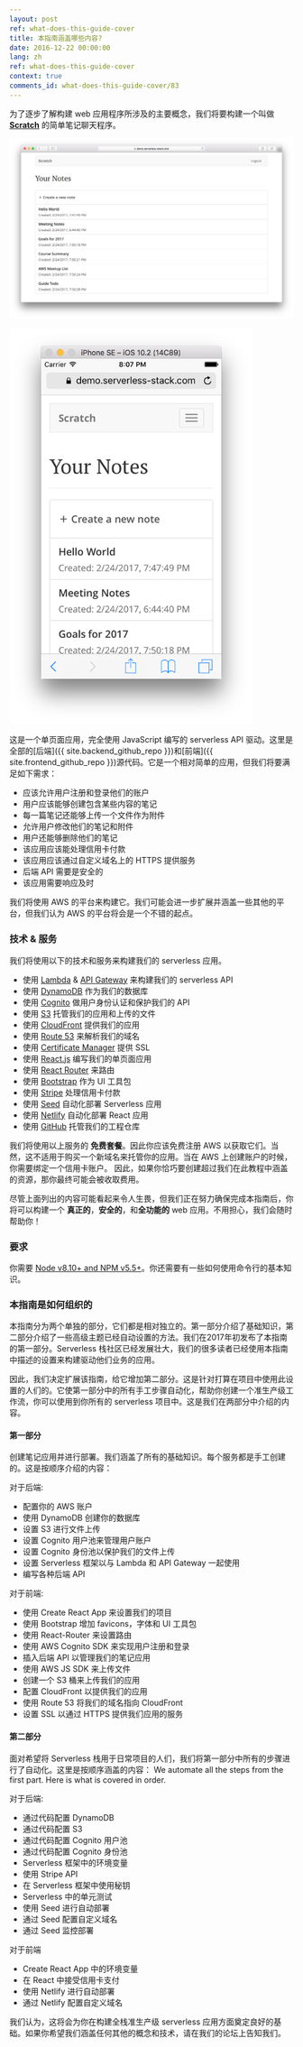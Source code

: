 ```yaml
---
layout: post
ref: what-does-this-guide-cover
title: 本指南涵盖哪些内容?
date: 2016-12-22 00:00:00
lang: zh
ref: what-does-this-guide-cover
context: true
comments_id: what-does-this-guide-cover/83
---
```


为了逐步了解构建 web 应用程序所涉及的主要概念，我们将要构建一个叫做 [**Scratch**](https://demo2.serverless-stack.com) 的简单笔记聊天程序。

![Completed app desktop screenshot](/assets/completed-app-desktop.png)

<img alt="Completed app mobile screenshot" src="/assets/completed-app-mobile.png" width="432" />

这是一个单页面应用，完全使用 JavaScript 编写的 serverless API 驱动。这里是全部的[后端]({{ site.backend_github_repo }})和[前端]({{ site.frontend_github_repo }})源代码。它是一个相对简单的应用，但我们将要满足如下需求：

- 应该允许用户注册和登录他们的账户
- 用户应该能够创建包含某些内容的笔记
- 每一篇笔记还能够上传一个文件作为附件
- 允许用户修改他们的笔记和附件
- 用户还能够删除他们的笔记
- 该应用应该能处理信用卡付款
- 该应用应该通过自定义域名上的 HTTPS 提供服务
- 后端 API 需要是安全的
- 该应用需要响应及时

我们将使用 AWS 的平台来构建它。我们可能会进一步扩展并涵盖一些其他的平台，但我们认为 AWS 的平台将会是一个不错的起点。

### 技术 & 服务

我们将使用以下的技术和服务来构建我们的 serverless 应用。

- 使用 [Lambda][Lambda] & [API Gateway][APIG] 来构建我们的 serverless API
- 使用 [DynamoDB][DynamoDB] 作为我们的数据库
- 使用 [Cognito][Cognito] 做用户身份认证和保护我们的 API
- 使用 [S3][S3] 托管我们的应用和上传的文件
- 使用 [CloudFront][CF] 提供我们的应用
- 使用 [Route 53][R53] 来解析我们的域名
- 使用 [Certificate Manager][CM] 提供 SSL
- 使用 [React.js][React] 编写我们的单页面应用
- 使用 [React Router][RR] 来路由
- 使用 [Bootstrap][Bootstrap] 作为 UI 工具包
- 使用 [Stripe][Stripe] 处理信用卡付款
- 使用 [Seed][Seed] 自动化部署 Serverless 应用
- 使用 [Netlify][Netlify] 自动化部署 React 应用  
- 使用 [GitHub][GitHub] 托管我们的工程仓库

我们将使用以上服务的 **免费套餐**。因此你应该免费注册 AWS 以获取它们。当然，这不适用于购买一个新域名来托管你的应用。当在 AWS 上创建账户的时候，你需要绑定一个信用卡账户。
因此，如果你恰巧要创建超过我们在此教程中涵盖的资源，那你最终可能会被收取费用。

尽管上面列出的内容可能看起来令人生畏，但我们正在努力确保完成本指南后，你将可以构建一个 **真正的**，**安全的**，和**全功能的** web 应用。不用担心，我们会随时帮助你！

### 要求

你需要 [Node v8.10+ and NPM v5.5+](https://nodejs.org/en/)。你还需要有一些如何使用命令行的基本知识。 

### 本指南是如何组织的

本指南分为两个单独的部分，它们都是相对独立的。第一部分介绍了基础知识，第二部分介绍了一些高级主题已经自动设置的方法。我们在2017年初发布了本指南的第一部分。Serverless 栈社区已经发展壮大，我们的很多读者已经使用本指南中描述的设置来构建驱动他们业务的应用。

因此，我们决定扩展该指南，给它增加第二部分。这是针对打算在项目中使用此设置的人们的。它使第一部分中的所有手工步骤自动化，帮助你创建一个准生产级工作流，你可以使用到你所有的 serverless 项目中。这是我们在两部分中介绍的内容。

#### 第一部分

创建笔记应用并进行部署。我们涵盖了所有的基础知识。每个服务都是手工创建的。这是按顺序介绍的内容：

对于后端:

- 配置你的 AWS 账户
- 使用 DynamoDB 创建你的数据库
- 设置 S3 进行文件上传
- 设置 Cognito 用户池来管理用户账户
- 设置 Cognito 身份池以保护我们的文件上传
- 设置 Serverless 框架以与 Lambda 和 API Gateway 一起使用
- 编写各种后端 API

对于前端:

- 使用 Create React App 来设置我们的项目
- 使用 Bootstrap 增加 favicons，字体和 UI 工具包
- 使用 React-Router 来设置路由
- 使用 AWS Cognito SDK 来实现用户注册和登录
- 插入后端 API 以管理我们的笔记应用 
- 使用 AWS JS SDK 来上传文件 
- 创建一个 S3 桶来上传我们的应用
- 配置 CloudFront 以提供我们的应用
- 使用 Route 53 将我们的域名指向 CloudFront
- 设置 SSL 以通过 HTTPS 提供我们应用的服务

#### 第二部分

面对希望将 Serverless 栈用于日常项目的人们，我们将第一部分中所有的步骤进行了自动化。这里是按顺序涵盖的内容：
We automate all the steps from the first part. Here is what is covered in order.

对于后端:

- 通过代码配置 DynamoDB
- 通过代码配置 S3
- 通过代码配置 Cognito 用户池
- 通过代码配置 Cognito 身份池
- Serverless 框架中的环境变量
- 使用 Stripe API
- 在 Serverless 框架中使用秘钥
- Serverless 中的单元测试
- 使用 Seed 进行自动部署
- 通过 Seed 配置自定义域名
- 通过 Seed 监控部署

对于前端

- Create React App 中的环境变量
- 在 React 中接受信用卡支付
- 使用 Netlify 进行自动部署
- 通过 Netlify 配置自定义域名

我们认为，这将会为你在构建全栈准生产级 serverless 应用方面奠定良好的基础。如果你希望我们涵盖任何其他的概念和技术，请在我们的论坛上告知我们。

[Cognito]: https://aws.amazon.com/cognito/
[CM]: https://aws.amazon.com/certificate-manager
[R53]: https://aws.amazon.com/route53/
[CF]: https://aws.amazon.com/cloudfront/
[S3]: https://aws.amazon.com/s3/
[Bootstrap]: http://getbootstrap.com
[RR]: https://github.com/ReactTraining/react-router
[React]: https://facebook.github.io/react/
[DynamoDB]: https://aws.amazon.com/dynamodb/
[APIG]: https://aws.amazon.com/api-gateway/
[Lambda]: https://aws.amazon.com/lambda/
[Stripe]: https://stripe.com
[Seed]: https://seed.run
[Netlify]: https://netlify.com
[GitHub]: https://github.com

